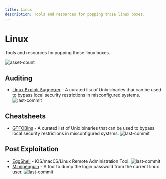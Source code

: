 ```yaml
---
title: Linux
description: Tools and resources for popping those linux boxes.
---
```


# Linux

Tools and resources for popping those linux boxes.

![asset-count](https://img.shields.io/badge/Tools%20%26%20Resources%20Available-4-757575?style=for-the-badge)

## Auditing

* [Linux Exploit Suggester](https://github.com/mzet-/linux-exploit-suggester) - A curated list of Unix binaries that can be used to bypass local security restrictions in misconfigured systems. ![last-commit](https://img.shields.io/github/last-commit/mzet-/linux-exploit-suggester?style=flat)

## Cheatsheets

* [GTFOBins](https://gtfobins.github.io/) - A curated list of Unix binaries that can be used to bypass local security restrictions in misconfigured systems. ![last-commit](https://img.shields.io/github/last-commit/GTFOBins/GTFOBins.github.io?style=flat)

## Post Exploitation

* [EggShell](https://github.com/neoneggplant/EggShell) - iOS/macOS/Linux Remote Administration Tool. ![last-commit](https://img.shields.io/github/last-commit/neoneggplant/EggShell?style=flat)  
* [Mimipenguin](https://github.com/huntergregal/mimipenguin) - A tool to dump the login password from the current linux user. ![last-commit](https://img.shields.io/github/last-commit/huntergregal/mimipenguin?style=flat)  


